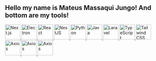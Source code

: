  ## Hello my name is Mateus Massaqui Jungo! And bottom are my tools! 

    







    
<p align="left">
  <a href="https://nextjs.org" class="ml-3">
    <img src="https://cdn.jsdelivr.net/gh/devicons/devicon/icons/nextjs/nextjs-original.svg" alt="Next.js" width="50" />
  </a> 
  <a href="https://www.electronjs.org" class="ml-3">
    <img src="https://cdn.jsdelivr.net/gh/devicons/devicon/icons/electron/electron-original.svg" alt="Electron" width="50" />
  </a>
  <a href="https://reactnative.dev" class="ml-3">
    <img src="https://cdn.jsdelivr.net/gh/devicons/devicon/icons/react/react-original.svg" alt="React" width="50" />
  </a>
  <a href="https://nestjs.com" class="ml-3">
    <img src="https://nestjs.com/favicon.fe097249.ico" alt="NestJS" width="50" />
  </a>
  <a href="https://python.org" class="ml-3">
    <img src="https://cdn.jsdelivr.net/gh/devicons/devicon/icons/python/python-original.svg" alt="Python" width="50" />
  </a>
  <a href="https://www.java.com" class="ml-3">
    <img src="https://cdn.jsdelivr.net/gh/devicons/devicon/icons/java/java-original.svg" alt="Java" width="50" />
  </a>
  <a href="https://laravel.com" class="ml-3">
    <img src="https://laravel.com/img/logomark.min.svg" alt="Laravel" width="50" />
  </a>
  <a href="https://www.typescriptlang.org" class="ml-3">
    <img src="https://cdn.jsdelivr.net/gh/devicons/devicon/icons/typescript/typescript-original.svg" alt="TypeScript" width="50" />
  </a>
  <a href="https://tailwindcss.com" class="ml-3">
    <img src="https://tailwindcss.com/favicons/apple-touch-icon.png" alt="Tailwind CSS" width="50" />
  </a>
  <a href="https://axios-http.com" class="ml-3">
    <img src="https://axios-http.com/assets/logo.svg" alt="Axios" width="50" />
  </a>
   <a href="https://axios-http.com" class="ml-3">
    <img src="https://miro.medium.com/v2/resize:fit:786/format:webp/1*FX3yx5KS0fAJNDtGaSEdhw.png" alt="Axios" width="50" />
   </a>
   <a href="https://dart.dev" class="ml-3">
    <img src="https://www.elpassion.com/hs-fs/hubfs/BLOG%20IMAGES/1_QCajckOeBhRaLzi0RoFqig.png?width=1400&name=1_QCajckOeBhRaLzi0RoFqig.png" alt="Axios" width="50" />
   </a>
 
</p> 
